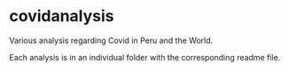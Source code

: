 # covidanalysis
Various analysis regarding Covid in Peru and the World.

Each analysis is in an individual folder with the corresponding readme file. 
